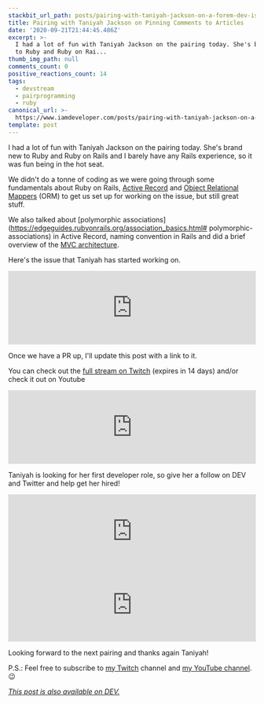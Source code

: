 ```yaml
---
stackbit_url_path: posts/pairing-with-taniyah-jackson-on-a-forem-dev-issue-28fh
title: Pairing with Taniyah Jackson on Pinning Comments to Articles
date: '2020-09-21T21:44:45.486Z'
excerpt: >-
  I had a lot of fun with Taniyah Jackson on the pairing today. She's brand new
  to Ruby and Ruby on Rai...
thumb_img_path: null
comments_count: 0
positive_reactions_count: 14
tags:
  - devstream
  - pairprogramming
  - ruby
canonical_url: >-
  https://www.iamdeveloper.com/posts/pairing-with-taniyah-jackson-on-a-forem-dev-issue-28fh/
template: post
---
```

I had a lot of fun with Taniyah Jackson on the pairing today. She's brand new to Ruby and Ruby on Rails and I barely have any Rails experience, so it was fun being in the hot seat.

We didn't do a tonne of coding as we were going through some fundamentals about Ruby on Rails, [Active Record](https://guides.rubyonrails.org/active_record_basics.html) and [Object Relational Mappers](https://en.wikipedia.org/wiki/Object-relational_mapping) (ORM) to get us set up for working on the issue, but still great stuff.

We also talked about [polymorphic associations](https://edgeguides.rubyonrails.org/association_basics.html# polymorphic-associations) in Active Record, naming convention in Rails and did a brief overview of the [MVC architecture](https://www.sitepoint.com/model-view-controller-mvc-architecture-rails).

Here's the issue that Taniyah has started working on.


<iframe class="liquidTag" src="https://dev.to/embed/github?args=https%3A%2F%2Fgithub.com%2Fforem%2Fforem%2Fissues%2F4523" style="border: 0; width: 100%;"></iframe>


Once we have a PR up, I'll update this post with a link to it.

You can check out the [full stream on Twitch](https://www.twitch.tv/videos/747956751) (expires in 14 days) and/or check it out on Youtube


<iframe class="liquidTag" src="https://dev.to/embed/youtube?args=YUA7k3MQx5g" style="border: 0; width: 100%;"></iframe>
 

Taniyah is looking for her first developer role, so give her a follow on DEV and Twitter and help get her hired!


<iframe class="liquidTag" src="https://dev.to/embed/user?args=taniyahljackson" style="border: 0; width: 100%;"></iframe>



<iframe class="liquidTag" src="https://dev.to/embed/twitter?args=1308137677800300544" style="border: 0; width: 100%;"></iframe>


Looking forward to the next pairing and thanks again Taniyah!

P.S.: Feel free to subscribe to [my Twitch](https://livecoding.ca) channel and [my YouTube channel](https://m.youtube.com/channel/UCBLlEq0co24VFJIMEHNcPOQ). 😉

*[This post is also available on DEV.](https://dev.to/devteam/pairing-with-taniyah-jackson-on-a-forem-dev-issue-28fh)*


<script>
const parent = document.getElementsByTagName('head')[0];
const script = document.createElement('script');
script.type = 'text/javascript';
script.src = 'https://cdnjs.cloudflare.com/ajax/libs/iframe-resizer/4.1.1/iframeResizer.min.js';
script.charset = 'utf-8';
script.onload = function() {
    window.iFrameResize({}, '.liquidTag');
};
parent.appendChild(script);
</script>    

